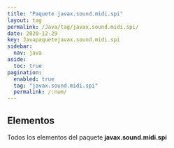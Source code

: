 ```yaml
---
title: "Paquete javax.sound.midi.spi"
layout: tag
permalink: /Java/tag/javax.sound.midi.spi/
date: 2020-12-29
key: Javapaquetejavax.sound.midi.spi
sidebar: 
  nav: java
aside: 
  toc: true
pagination: 
  enabled: true
  tag: "javax.sound.midi.spi"
  permalink: /:num/
---
```


<h2>Elementos</h2>
Todos los elementos del paquete <strong>javax.sound.midi.spi</strong>
